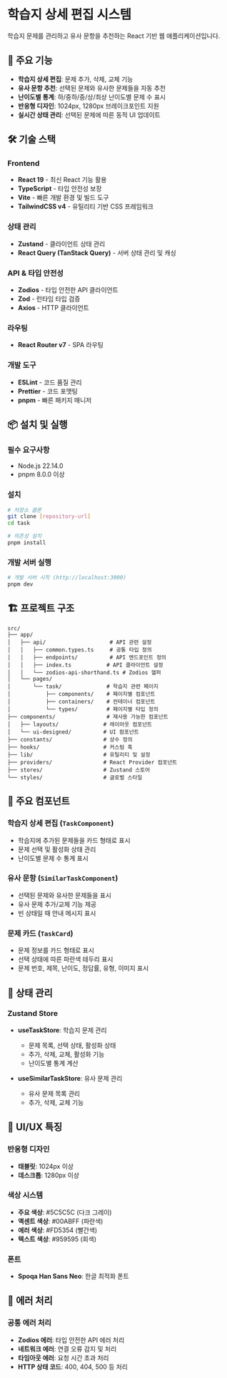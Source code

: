 # 학습지 상세 편집 시스템

학습지 문제를 관리하고 유사 문항을 추천하는 React 기반 웹 애플리케이션입니다.

## 🚀 주요 기능

- **학습지 상세 편집**: 문제 추가, 삭제, 교체 기능
- **유사 문항 추천**: 선택된 문제와 유사한 문제들을 자동 추천
- **난이도별 통계**: 하/중하/중/상/최상 난이도별 문제 수 표시
- **반응형 디자인**: 1024px, 1280px 브레이크포인트 지원
- **실시간 상태 관리**: 선택된 문제에 따른 동적 UI 업데이트

## 🛠 기술 스택

### Frontend

- **React 19** - 최신 React 기능 활용
- **TypeScript** - 타입 안전성 보장
- **Vite** - 빠른 개발 환경 및 빌드 도구
- **TailwindCSS v4** - 유틸리티 기반 CSS 프레임워크

### 상태 관리

- **Zustand** - 클라이언트 상태 관리
- **React Query (TanStack Query)** - 서버 상태 관리 및 캐싱

### API & 타입 안전성

- **Zodios** - 타입 안전한 API 클라이언트
- **Zod** - 런타임 타입 검증
- **Axios** - HTTP 클라이언트

### 라우팅

- **React Router v7** - SPA 라우팅

### 개발 도구

- **ESLint** - 코드 품질 관리
- **Prettier** - 코드 포맷팅
- **pnpm** - 빠른 패키지 매니저

## 📦 설치 및 실행

### 필수 요구사항

- Node.js 22.14.0
- pnpm 8.0.0 이상

### 설치

```bash
# 저장소 클론
git clone [repository-url]
cd task

# 의존성 설치
pnpm install
```

### 개발 서버 실행

```bash
# 개발 서버 시작 (http://localhost:3000)
pnpm dev
```

## 🏗 프로젝트 구조

```
src/
├── app/
│   ├── api/                    # API 관련 설정
│   │   ├── common.types.ts     # 공통 타입 정의
│   │   ├── endpoints/          # API 엔드포인트 정의
│   │   ├── index.ts           # API 클라이언트 설정
│   │   └── zodios-api-shorthand.ts # Zodios 헬퍼
│   └── pages/
│       └── task/              # 학습지 관련 페이지
│           ├── components/    # 페이지별 컴포넌트
│           ├── containers/    # 컨테이너 컴포넌트
│           └── types/         # 페이지별 타입 정의
├── components/                # 재사용 가능한 컴포넌트
│   ├── layouts/              # 레이아웃 컴포넌트
│   └── ui-designed/          # UI 컴포넌트
├── constants/                # 상수 정의
├── hooks/                    # 커스텀 훅
├── lib/                      # 유틸리티 및 설정
├── providers/                # React Provider 컴포넌트
├── stores/                   # Zustand 스토어
└── styles/                   # 글로벌 스타일
```

## 🎯 주요 컴포넌트

### 학습지 상세 편집 (`TaskComponent`)

- 학습지에 추가된 문제들을 카드 형태로 표시
- 문제 선택 및 활성화 상태 관리
- 난이도별 문제 수 통계 표시

### 유사 문항 (`SimilarTaskComponent`)

- 선택된 문제와 유사한 문제들을 표시
- 유사 문제 추가/교체 기능 제공
- 빈 상태일 때 안내 메시지 표시

### 문제 카드 (`TaskCard`)

- 문제 정보를 카드 형태로 표시
- 선택 상태에 따른 파란색 테두리 표시
- 문제 번호, 제목, 난이도, 정답률, 유형, 이미지 표시

## 🔄 상태 관리

### Zustand Store

- **useTaskStore**: 학습지 문제 관리
  - 문제 목록, 선택 상태, 활성화 상태
  - 추가, 삭제, 교체, 활성화 기능
  - 난이도별 통계 계산

- **useSimilarTaskStore**: 유사 문제 관리
  - 유사 문제 목록 관리
  - 추가, 삭제, 교체 기능

## 🎨 UI/UX 특징

### 반응형 디자인

- **태블릿**: 1024px 이상
- **데스크톱**: 1280px 이상

### 색상 시스템

- **주요 색상**: #5C5C5C (다크 그레이)
- **액센트 색상**: #00ABFF (파란색)
- **에러 색상**: #FD5354 (빨간색)
- **텍스트 색상**: #959595 (회색)

### 폰트

- **Spoqa Han Sans Neo**: 한글 최적화 폰트

## 🐛 에러 처리

### 공통 에러 처리

- **Zodios 에러**: 타입 안전한 API 에러 처리
- **네트워크 에러**: 연결 오류 감지 및 처리
- **타임아웃 에러**: 요청 시간 초과 처리
- **HTTP 상태 코드**: 400, 404, 500 등 처리
